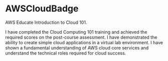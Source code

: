 # AWSCloudBadge
AWS Educate Introduction to Cloud 101.

I have completed the Cloud Computing 101 training and achieved the required scores on the post-course assessment. 
I have demonstrated the ability to create simple cloud applications in a virtual lab environment. 
I have shown a fundamental understanding of AWS cloud core services and understand the technical roles required for cloud success.
